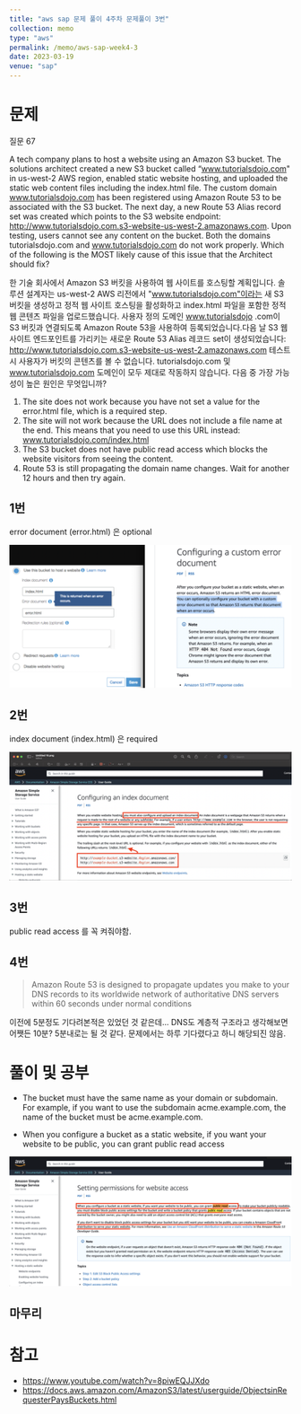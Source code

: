 ```yaml
---
title: "aws sap 문제 풀이 4주차 문제풀이 3번"
collection: memo
type: "aws"
permalink: /memo/aws-sap-week4-3
date: 2023-03-19
venue: "sap"
---
```



# 문제

질문 67

A tech company plans to host a website using an Amazon S3 bucket. The solutions architect created a new S3 bucket called “www.tutorialsdojo.com" in us-west-2 AWS region, enabled static website hosting, and uploaded the static web content files including the index.html file. The custom domain www.tutorialsdojo.com has been registered using Amazon Route 53 to be associated with the S3 bucket. The next day, a new Route 53 Alias record set was created which points to the S3 website endpoint: http://www.tutorialsdojo.com.s3-website-us-west-2.amazonaws.com. Upon testing, users cannot see any content on the bucket. Both the domains tutorialsdojo.com and www.tutorialsdojo.com do not work properly.
Which of the following is the MOST likely cause of this issue that the Architect should fix?


한 기술 회사에서 Amazon S3 버킷을 사용하여 웹 사이트를 호스팅할 계획입니다. 솔루션 설계자는 us-west-2 AWS 리전에서 "www.tutorialsdojo.com"이라는 새 S3 버킷을 생성하고 정적 웹 사이트 호스팅을 활성화하고 index.html 파일을 포함한 정적 웹 콘텐츠 파일을 업로드했습니다. 사용자 정의 도메인 www.tutorialsdojo .com이 S3 버킷과 연결되도록 Amazon Route 53을 사용하여 등록되었습니다.다음 날 S3 웹 사이트 엔드포인트를 가리키는 새로운 Route 53 Alias 레코드 set이 생성되었습니다: http://www.tutorialsdojo.com.s3-website-us-west-2.amazonaws.com 테스트 시 사용자가 버킷의 콘텐츠를 볼 수 없습니다. tutorialsdojo.com 및 www.tutorialsdojo.com 도메인이 모두 제대로 작동하지 않습니다. 다음 중 가장 가능성이 높은 원인은 무엇입니까?


1. The site does not work because you have not set a value for the error.html file, which is a required step.
2. The site will not work because the URL does not include a file name at the end. This means that you need to use this URL instead: www.tutorialsdojo.com/index.html
3. The S3 bucket does not have public read access which blocks the website visitors from seeing the content.
4. Route 53 is still propagating the domain name changes. Wait for another 12 hours and then try again.

## 1번

error document (error.html) 은 optional 

![](/assets/2023-03-19-19-05-50.png)

## 2번

index document (index.html) 은 required

![](/assets/2023-03-19-19-12-13.png)

## 3번

public read access 를 꼭 켜줘야함.

## 4번

> Amazon Route 53 is designed to propagate updates you make to your DNS records to its worldwide network of authoritative DNS servers within 60 seconds under normal conditions

이전에 5분정도 기다려본적은 있었던 것 같은데... DNS도 계층적 구조라고 생각해보면 어쨋든 10분? 5분내로는 될 것 같다. 문제에서는 하루 기다렸다고 하니 해당되진 않음.

# 풀이 및 공부

- The bucket must have the same name as your domain or subdomain. For example, if you want to use the subdomain acme.example.com, the name of the bucket must be acme.example.com.

- When you configure a bucket as a static website, if you want your website to be public, you can grant public read access

![](/assets/2023-03-19-19-26-01.png)

## 마무리


# 참고 

- https://www.youtube.com/watch?v=8piwEQJJXdo
- https://docs.aws.amazon.com/AmazonS3/latest/userguide/ObjectsinRequesterPaysBuckets.html